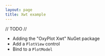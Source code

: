 ```yaml
---
layout: page
title: Xwt example
---
```


// TODO //

- Adding the "OxyPlot Xwt" NuGet package
- Add a `PlotView` control
- Bind to a `PlotModel`